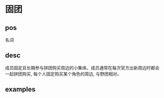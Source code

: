 # 固团

## pos
名词

## desc
成员固定且长期参与拼团购买周边的小集体。成员通常在每次官方出新周边时都会一起拼团购买, 每个人固定购买某个角色的周边, 与野团相对。

## examples
